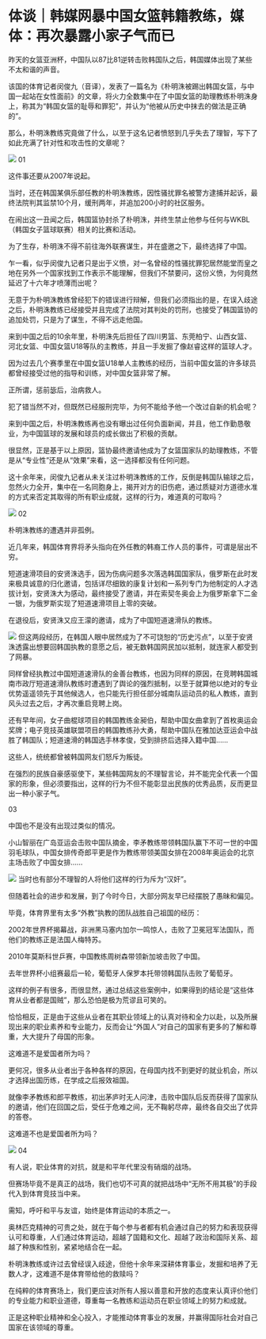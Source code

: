 

# 体谈｜韩媒网暴中国女篮韩籍教练，媒体：再次暴露小家子气而已

昨天的女篮亚洲杯，中国队以87比81逆转击败韩国队之后，韩国媒体出现了某些不太和谐的声音。

该国的体育记者闵俊九（音译），发表了一篇名为《朴明洙被踢出韩国女篮，与中国一起站在女性面前》的文章，将火力全数集中在了中国女篮的助理教练朴明洙身上，称其为“韩国女篮的耻辱和罪犯”，并认为“他被从历史中抹去的做法是正确的”。

那么，朴明洙教练究竟做了什么，以至于这名记者愤怒到几乎失去了理智，写下了如此充满了针对性和攻击性的文章呢？

![](https://inews.gtimg.com/om_bt/OLQLo0rSQ6SUKGqg5ZpKRlIRvKPxs9OVZfuD4AEBnfnPYAA/1000)
01

这件事还要从2007年说起。

当时，还在韩国某俱乐部任教的朴明洙教练，因性骚扰罪名被警方逮捕并起诉，最终法院判其监禁10个月，缓刑两年，并追加200小时的社区服务。

在闹出这一丑闻之后，韩国篮协封杀了朴明洙，并终生禁止他参与任何与WKBL（韩国女子篮球联赛）相关的比赛和活动。

为了生存，朴明洙不得不前往海外联赛谋生，并在盛邀之下，最终选择了中国。

乍一看，似乎闵俊九记者只是出于义愤，对一名曾经的性骚扰罪犯居然能堂而皇之地在另外一个国家找到工作表示不能理解，但我们不禁要问，这份义愤，为何竟然延迟了十六年才喷薄而出呢？

无意于为朴明洙教练曾经犯下的错误进行辩解，但我们必须指出的是，在误入歧途之后，朴明洙教练已经接受并且完成了法院对其判处的罚刑，也接受了韩国篮协的追加处罚，只是为了谋生，不得不远走他国。

来到中国之后的10余年里，朴明洙先后担任了四川男篮、东莞柏宁、山西女篮、河北女篮、中国女篮U18等队的主教练，并且一手发掘了像赵睿这样的篮球人才。

因为过去几个赛季里在中国女篮U18单人主教练的经历，当前中国女篮的许多球员都曾经接受过他的指导和训练，对中国女篮非常了解。

正所谓，惩前毖后，治病救人。

犯了错当然不对，但既然已经服刑完毕，为何不能给予他一个改过自新的机会呢？

来到中国之后，朴明洙教练再也没有曝出过任何负面新闻，并且，他工作勤恳敬业，为中国篮球的发展和球员的成长做出了积极的贡献。

很显然，正是基于以上原因，篮协最终邀请他成为了女篮国家队的助理教练，不管是从“专业性”还是从“效果”来看，这一选择都没有任何问题。

这十余年来，闵俊九记者从未关注过朴明洙教练的工作，反倒是韩国队输球之后，忽然火力全开，集中在一名同胞身上，揭开对方的旧伤疤，通过质疑对方道德水准的方式来否定其取得的所有职业成就，这样的行为，难道真的可取吗？

![](https://inews.gtimg.com/om_bt/Oghdb-nf0c-LZJxHtWwqNcPKiHLQ_D_5WRdZ7-7JsXelwAA/1000)
02

朴明洙教练的遭遇并非孤例。

近几年来，韩国体育界将矛头指向在外任教的韩裔工作人员的事件，可谓是层出不穷。

短道速滑项目的安贤洙选手，因为伤病问题多次落选韩国国家队，俄罗斯在此时发来极具诚意的归化邀请，包括详尽细致的康复计划和一系列专门为他制定的人才选拔计划，安贤洙大为感动，最终接受了邀请，并在索契冬奥会上为俄罗斯拿下二金一银，为俄罗斯实现了短道速滑项目上零的突破。

在退役后，安贤洙又应王濛的邀请，成为了中国短道速滑队的教练。

![](https://inews.gtimg.com/om_bt/O_DvHzm1Oa89RmTOvcxjt2m-2MCM854eDZFFtrlUCL9uEAA/1000)
但这两段经历，在韩国人眼中居然成为了不可饶恕的“历史污点”，以至于安贤洙透露出想要回韩国执教的意愿之后，被无数韩国网民加以抵制，就连家人都受到了网暴。

同样曾经执教过中国短道速滑队的金善台教练，也因为同样的原因，在竞聘韩国城南市政厅短道速滑队教练时遭遇到了舆论的强烈抵制，以至于就算他以绝对的专业优势遥遥领先于其他候选人，也只能先行担任部分城南队运动员的私人教练，直到风头过去之后，才再次重启竞聘上岗。

还有早年间，女子曲棍球项目的韩国教练金昶伯，帮助中国女曲拿到了首枚奥运会奖牌；电子竞技英雄联盟项目的韩国教练孙大勇，帮助中国队在雅加达亚运会中战胜了韩国队；短道速滑的韩国选手林孝俊，受到排挤后选择入籍中国……

这些人，统统都曾被韩国网友们怒斥为叛徒。

在强烈的民族自豪感驱使下，某些韩国网友的不理智言论，并不能完全代表一个国家的形象，但必须要指出，这样的行为不但不能彰显出民族的优秀品质，反而更显出一种小家子气。

03

中国也不是没有出现过类似的情况。

小山智丽在广岛亚运会击败中国队摘金，李矛教练带领韩国队赢下不可一世的中国羽毛球队，中国女排传奇郎平更是作为教练带领美国女排在2008年奥运会的北京主场击败了中国女排……

![](https://inews.gtimg.com/news_bt/OTqLxxJ2NIqiPuTlAacMX_rJpY2i7IZ4UmEYLRg8KlGeIAA/1000)
当时也有部分不理智的人将他们这样的行为斥为“汉奸”。

但随着社会的进步和发展，到了今时今日，大部分网友早已经摆脱了愚昧和偏见。

毕竟，体育界里有太多“外教”执教的团队战胜自己祖国的经历：

2002年世界杯揭幕战，非洲黑马塞内加尔一鸣惊人，击败了卫冕冠军法国队，而他们的教练正是法国人梅特苏。

2010年莫斯科世乒赛，中国教练周树森带领新加坡击败了中国。

去年世界杯小组赛最后一轮，葡萄牙人保罗本托带领韩国队击败了葡萄牙。

这样的例子有很多，而很显然，通过总结这些案例中，如果得到的结论是“这些体育从业者都是国贼”，那么恐怕是极为荒谬且可笑的。

恰恰相反，正是由于这些从业者在其职业领域上的认真对待和全力以赴，以及所展现出来的职业素养和专业能力，反而会让“外国人”对自己的国家有更多的了解和尊重，大大提升了母国的形象。

这难道不是爱国者所为吗？

更何况，很多从业者出于各种各样的原因，在母国内找不到更好的就业机会，所以才选择出国历练，在学成之后报效祖国。

就像李矛教练和郎平教练，初出茅庐时无人问津，击败中国队后反而获得了国家队的邀请，他们在回国之后，受任于危难之间，无不鞠躬尽瘁，最终各自交出了优异的答卷。

这难道不也是爱国者所为吗？

![](https://inews.gtimg.com/om_bt/OjaO2Ewoh4M0mZ2p-9gqhK7mh1slfNtTIFLeKA_rWNKCYAA/1000)
04

有人说，职业体育的对抗，就是和平年代里没有硝烟的战场。

但赛场毕竟不是真正的战场，我们也切不可真的就把战场中“无所不用其极”的手段代入到体育竞技当中来。

需知，呼吁和平与友谊，始终是体育运动的本质之一。

奥林匹克精神的可贵之处，就在于每个参与者都有机会通过自己的努力和表现获得认可和尊重，人们通过体育运动，超越了国籍和文化、超越了政治和国际关系、超越了种族和性别，紧紧地结合在一起。

朴明洙教练或许过去曾经误入歧途，但他十余年来深耕体育事业，发掘和培养了无数人才，这难道不是体育带给他的救赎吗？

在纯粹的体育赛场上，我们更应该对所有人报以善意和开放的态度来认真评价他们的专业能力和职业道德，尊重每一名教练和运动员在职业领域上的努力和成就。

正是这种职业精神和全心投入，才能推动体育事业的发展，并赢得国际社会对自己国家在该领域的尊重。

